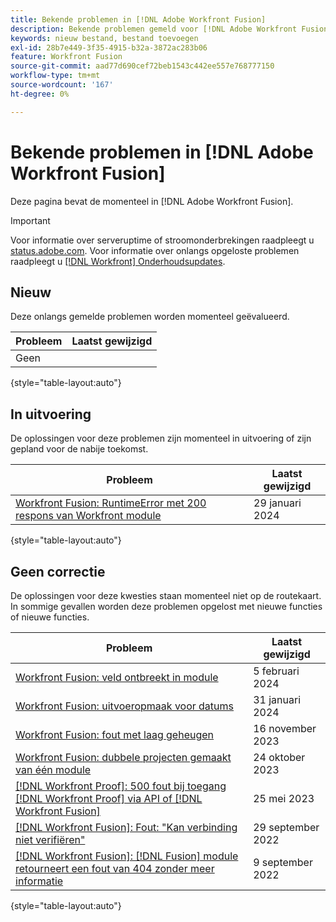 ```yaml
---
title: Bekende problemen in [!DNL Adobe Workfront Fusion]
description: Bekende problemen gemeld voor [!DNL Adobe Workfront Fusion]
keywords: nieuw bestand, bestand toevoegen
exl-id: 28b7e449-3f35-4915-b32a-3872ac283b06
feature: Workfront Fusion
source-git-commit: aad77d690cef72beb1543c442ee557e768777150
workflow-type: tm+mt
source-wordcount: '167'
ht-degree: 0%

---
```


# Bekende problemen in [!DNL Adobe Workfront Fusion]

Deze pagina bevat de momenteel in [!DNL Adobe Workfront Fusion].

>[!IMPORTANT]
>
>Voor informatie over serveruptime of stroomonderbrekingen raadpleegt u [status.adobe.com](https://status.adobe.com). Voor informatie over onlangs opgeloste problemen raadpleegt u [[!DNL Workfront] Onderhoudsupdates](../maintenance/current-updates.md).

## Nieuw

Deze onlangs gemelde problemen worden momenteel geëvalueerd.

| **Probleem** | **Laatst gewijzigd** |
| -----------------------------------------------------------------| ----------------- |
| Geen |  |

{style="table-layout:auto"}


## In uitvoering

De oplossingen voor deze problemen zijn momenteel in uitvoering of zijn gepland voor de nabije toekomst.

| **Probleem** | **Laatst gewijzigd** |
| -----------------------------------------------------------------| ----------------- |
| [Workfront Fusion: RuntimeError met 200 respons van Workfront module](/help/known-issues/known-issues-workfront-fusion/fusion-200-runtime-error.md) | 29 januari 2024 |

{style="table-layout:auto"}

## Geen correctie

De oplossingen voor deze kwesties staan momenteel niet op de routekaart. In sommige gevallen worden deze problemen opgelost met nieuwe functies of nieuwe functies.

| **Probleem** | **Laatst gewijzigd** |
| -----------------------------------------------------------------| ----------------- |
| [Workfront Fusion: veld ontbreekt in module](known-issues-workfront-fusion/fusion-field-missing-watch-field.md) | 5 februari 2024 |
| [Workfront Fusion: uitvoeropmaak voor datums](known-issues-workfront-fusion/fusion-output-formatting-for-dates.md) | 31 januari 2024 |
| [Workfront Fusion: fout met laag geheugen](known-issues-workfront-fusion/fusion-low-memory-error.md) | 16 november 2023 |
| [Workfront Fusion: dubbele projecten gemaakt van één module](known-issues-workfront-fusion/fusion-duplicate-projects-created.md) | 24 oktober 2023 |
| [[!DNL Workfront Proof]: 500 fout bij toegang [!DNL Workfront Proof] via API of [!DNL Workfront Fusion]](known-issues-workfront-proof/proof-500-error-getallproofs.md) | 25 mei 2023 |
| [[!DNL Workfront Fusion]: Fout: &quot;Kan verbinding niet verifiëren&quot;](known-issues-workfront-fusion/fusion-401-error-must-reauthenicate-connection.md) | 29 september 2022 |
| [[!DNL Workfront Fusion]: [!DNL Fusion] module retourneert een fout van 404 zonder meer informatie](known-issues-workfront-fusion/fusion-404-error-no-description.md) | 9 september 2022 |

{style="table-layout:auto"}
